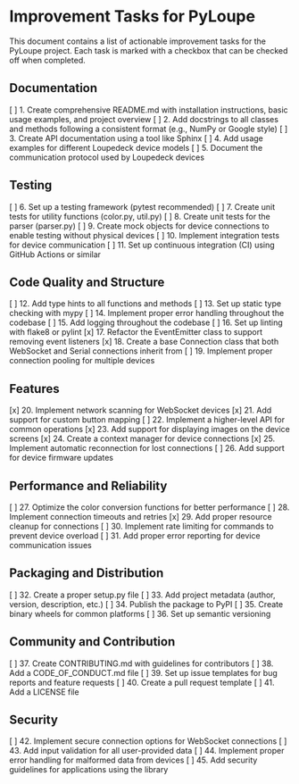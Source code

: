 # Improvement Tasks for PyLoupe

This document contains a list of actionable improvement tasks for the PyLoupe project. Each task is marked with a checkbox that can be checked off when completed.

## Documentation

[ ] 1. Create comprehensive README.md with installation instructions, basic usage examples, and project overview
[ ] 2. Add docstrings to all classes and methods following a consistent format (e.g., NumPy or Google style)
[ ] 3. Create API documentation using a tool like Sphinx
[ ] 4. Add usage examples for different Loupedeck device models
[ ] 5. Document the communication protocol used by Loupedeck devices

## Testing

[ ] 6. Set up a testing framework (pytest recommended)
[ ] 7. Create unit tests for utility functions (color.py, util.py)
[ ] 8. Create unit tests for the parser (parser.py)
[ ] 9. Create mock objects for device connections to enable testing without physical devices
[ ] 10. Implement integration tests for device communication
[ ] 11. Set up continuous integration (CI) using GitHub Actions or similar

## Code Quality and Structure

[ ] 12. Add type hints to all functions and methods
[ ] 13. Set up static type checking with mypy
[ ] 14. Implement proper error handling throughout the codebase
[ ] 15. Add logging throughout the codebase
[ ] 16. Set up linting with flake8 or pylint
[x] 17. Refactor the EventEmitter class to support removing event listeners
[x] 18. Create a base Connection class that both WebSocket and Serial connections inherit from
[ ] 19. Implement proper connection pooling for multiple devices

## Features

[x] 20. Implement network scanning for WebSocket devices
[x] 21. Add support for custom button mapping
[ ] 22. Implement a higher-level API for common operations
[x] 23. Add support for displaying images on the device screens
[x] 24. Create a context manager for device connections
[x] 25. Implement automatic reconnection for lost connections
[ ] 26. Add support for device firmware updates

## Performance and Reliability

[ ] 27. Optimize the color conversion functions for better performance
[ ] 28. Implement connection timeouts and retries
[x] 29. Add proper resource cleanup for connections
[ ] 30. Implement rate limiting for commands to prevent device overload
[ ] 31. Add proper error reporting for device communication issues

## Packaging and Distribution

[ ] 32. Create a proper setup.py file
[ ] 33. Add project metadata (author, version, description, etc.)
[ ] 34. Publish the package to PyPI
[ ] 35. Create binary wheels for common platforms
[ ] 36. Set up semantic versioning

## Community and Contribution

[ ] 37. Create CONTRIBUTING.md with guidelines for contributors
[ ] 38. Add a CODE_OF_CONDUCT.md file
[ ] 39. Set up issue templates for bug reports and feature requests
[ ] 40. Create a pull request template
[ ] 41. Add a LICENSE file

## Security

[ ] 42. Implement secure connection options for WebSocket connections
[ ] 43. Add input validation for all user-provided data
[ ] 44. Implement proper error handling for malformed data from devices
[ ] 45. Add security guidelines for applications using the library
